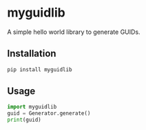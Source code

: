 # myguidlib

A simple hello world library to generate GUIDs.

## Installation

```bash
pip install myguidlib
```

## Usage

```python
import myguidlib
guid = Generator.generate()
print(guid)
```
